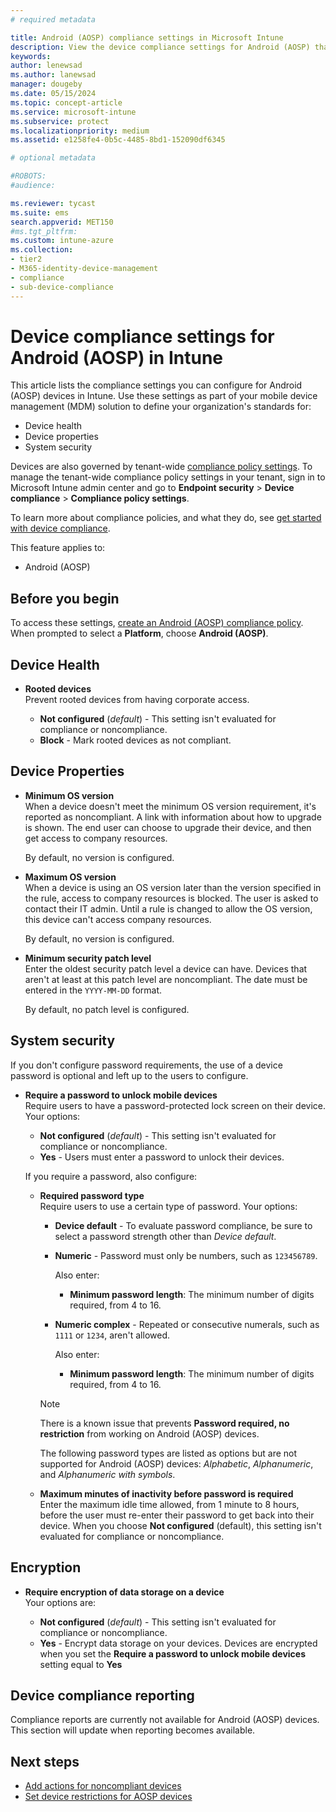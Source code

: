 ```yaml
---
# required metadata

title: Android (AOSP) compliance settings in Microsoft Intune
description: View the device compliance settings for Android (AOSP) that you can manage with Microsoft Intune compliance policies.
keywords:
author: lenewsad
ms.author: lanewsad
manager: dougeby
ms.date: 05/15/2024
ms.topic: concept-article
ms.service: microsoft-intune
ms.subservice: protect
ms.localizationpriority: medium
ms.assetid: e1258fe4-0b5c-4485-8bd1-152090df6345

# optional metadata

#ROBOTS:
#audience:

ms.reviewer: tycast
ms.suite: ems
search.appverid: MET150
#ms.tgt_pltfrm:
ms.custom: intune-azure
ms.collection:
- tier2
- M365-identity-device-management
- compliance
- sub-device-compliance
---
```


# Device compliance settings for Android (AOSP) in Intune

This article lists the compliance settings you can configure for Android (AOSP) devices in Intune. Use these settings as part of your mobile device management (MDM) solution to define your organization's standards for:

* Device health
* Device properties
* System security

 Devices are also governed by tenant-wide [compliance policy settings](../protect/device-compliance-get-started.md#compliance-policy-settings). To manage the tenant-wide compliance policy settings in your tenant, sign in to Microsoft Intune admin center and go to **Endpoint security** > **Device compliance** > **Compliance policy settings**.

To learn more about compliance policies, and what they do, see [get started with device compliance](device-compliance-get-started.md).

This feature applies to:

* Android (AOSP)

## Before you begin

To access these settings, [create an Android (AOSP) compliance policy](create-compliance-policy.md#create-the-policy). When prompted to select a **Platform**, choose **Android (AOSP)**.

## Device Health

* **Rooted devices**  
  Prevent rooted devices from having corporate access.

  * **Not configured** (*default*) - This setting isn't evaluated for compliance or noncompliance.
  * **Block** - Mark rooted devices as not compliant.

## Device Properties

* **Minimum OS version**  
  When a device doesn't meet the minimum OS version requirement, it's reported as noncompliant. A link with information about how to upgrade is shown. The end user can choose to upgrade their device, and then get access to company resources.

  By default, no version is configured.

* **Maximum OS version**  
  When a device is using an OS version later than the version specified in the rule, access to company resources is blocked. The user is asked to contact their IT admin. Until a rule is changed to allow the OS version, this device can't access company resources.

  By default, no version is configured.

* **Minimum security patch level**  
  Enter the oldest security patch level a device can have. Devices that aren't at least at this patch level are noncompliant. The date must be entered in the `YYYY-MM-DD` format.

  By default, no patch level is configured.

## System security

If you don't configure password requirements, the use of a device password is optional and left up to the users to configure.

* **Require a password to unlock mobile devices**  
  Require users to have a password-protected lock screen on their device. Your options:

  * **Not configured** (*default*) - This setting isn't evaluated for compliance or noncompliance.
  * **Yes** - Users must enter a password to unlock their devices.

  If you require a password, also configure:

  * **Required password type**  
    Require users to use a certain type of password. Your options:

    * **Device default** - To evaluate password compliance, be sure to select a password strength other than *Device default*.

    * **Numeric** - Password must only be numbers, such as `123456789`.

      Also enter:  
      * **Minimum password length**: The minimum number of digits required, from 4 to 16.

    * **Numeric complex** - Repeated or consecutive numerals, such as `1111` or `1234`, aren't allowed.

      Also enter:
      * **Minimum password length**: The minimum number of digits required, from 4 to 16.

    > [!NOTE]
    >
    > There is a known issue that prevents **Password required, no restriction** from working on Android (AOSP) devices.
    >
    > The following password types are listed as options but are not supported for Android (AOSP) devices: *Alphabetic*, *Alphanumeric*, and *Alphanumeric with symbols*.

  * **Maximum minutes of inactivity before password is required**  
      Enter the maximum idle time allowed, from 1 minute to 8 hours, before the user must re-enter their password to get back into their device. When you choose **Not configured** (default), this setting isn't evaluated for compliance or noncompliance.

## Encryption

* **Require encryption of data storage on a device**  
  Your options are:

  * **Not configured** (*default*) - This setting isn't evaluated for compliance or noncompliance.
  * **Yes** - Encrypt data storage on your devices. Devices are encrypted when you set the **Require a password to unlock mobile devices** setting equal to **Yes**

## Device compliance reporting

Compliance reports are currently not available for Android (AOSP) devices. This section will update when reporting becomes available.

## Next steps

* [Add actions for noncompliant devices](actions-for-noncompliance.md)
* [Set device restrictions for AOSP devices](../configuration/device-restrictions-android-aosp.md)
